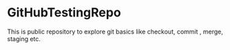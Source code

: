 GitHubTestingRepo
=================

This is public repository to explore git basics like checkout, commit , merge, staging etc.